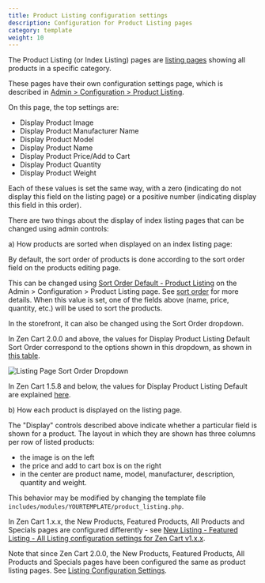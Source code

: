 ```yaml
---
title: Product Listing configuration settings
description: Configuration for Product Listing pages 
category: template 
weight: 10
---
```


The Product Listing (or Index Listing) pages are [listing pages](/user/storefront_pages/listing_pages/) showing all products in a specific category. 

These pages have their own configuration settings page, which is described in 
[Admin > Configuration > Product Listing](/user/admin_pages/configuration/configuration_productlisting/).

On this page, the top settings are:

  - Display Product Image 
  - Display Product Manufacturer Name
  - Display Product Model
  - Display Product Name 
  - Display Product Price/Add to Cart
  - Display Product Quantity
  - Display Product Weight 

Each of these values is set the same way, with a zero (indicating do not display this field on the listing page) or a positive number (indicating display this field in this order). 

There are two things about the display of index listing pages that can be changed using admin controls: 

a) How products are sorted when displayed on an index listing page:

By default, the sort order of products is done according to the sort order field on the products editing page. 

This can be changed using [Sort Order Default - Product Listing](/user/admin_pages/configuration/configuration_productlisting/#sort_order_default__product_listing) on the Admin > Configuration > Product Listing page.  See [sort order](/user/customizing/sort_order/) for more details. When this value is set, one of the fields above (name, price, quantity, etc.) will be used to sort the products. 

In the storefront, it can also be changed using the Sort Order dropdown. 

In Zen Cart 2.0.0 and above, the values for Display Product Listing Default Sort Order correspond to the options shown in this dropdown, as shown in [this table](/user/customizing/sort_order/#sort-order-options-table).

![Listing Page Sort Order Dropdown](/images/listing_page_sort_order.png)

In Zen Cart 1.5.8 and below, the values for Display Product Listing Default are explained [here](/user/customizing/sort_order/#zen-cart-158-and-prior).

b) How each product is displayed on the listing page.

The "Display" controls described above indicate whether a particular field is shown for a product.  The layout in which they are shown has three columns per row of listed products: 

- the image is on the left 
- the price and add to cart box is on the right
- in the center are product name, model, manufacturer, description, quantity and weight. 

This behavior may be modified by changing the template file `includes/modules/YOURTEMPLATE/product_listing.php`.

In Zen Cart 1.x.x, the New Products, Featured Products, All Products and Specials pages are configured differently - see [New Listing - Featured Listing - All Listing configuration settings for Zen Cart v1.x.x](/user/template/new_featured_all_listing_page_configuration_v1/). 

Note that since Zen Cart 2.0.0, the New Products, Featured Products, All Products and Specials pages have been configured the same as product listing pages.  See [Listing Configuration Settings](/user/template/new_featured_all_listing_page_configuration/).

